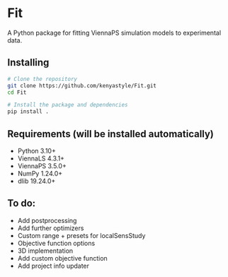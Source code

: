 # Fit
A Python package for fitting ViennaPS simulation models to experimental data.

## Installing
```bash
# Clone the repository
git clone https://github.com/kenyastyle/Fit.git
cd Fit

# Install the package and dependencies
pip install .
```

## Requirements (will be installed automatically)
- Python 3.10+
- ViennaLS 4.3.1+
- ViennaPS 3.5.0+
- NumPy 1.24.0+
- dlib 19.24.0+

## To do:
- Add postprocessing 
- Add further optimizers
- Custom range + presets for localSensStudy
- Objective function options
- 3D implementation
- Add custom objective function
- Add project info updater

<!-- ## Building
The project can be built using
```bash
cd Fit
pyproject-build

``` -->
